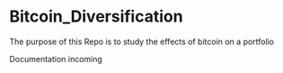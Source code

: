 # Bitcoin_Diversification
The purpose of this Repo is to study the effects of bitcoin on a portfolio

Documentation incoming
